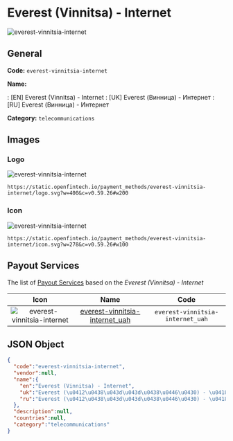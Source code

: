 
# Everest (Vinnitsa) - Internet 
![everest-vinnitsia-internet](https://static.openfintech.io/payment_methods/everest-vinnitsia-internet/logo.svg?w=400&c=v0.59.26#w200)  

## General 
**Code:** `everest-vinnitsia-internet` 
 
**Name:** 
 
:	[EN] Everest (Vinnitsa) - Internet 
:	[UK] Everest (Винница) - Интернет 
:	[RU] Everest (Винница) - Интернет 
 
**Category:** `telecommunications` 
 

## Images 

### Logo 
![everest-vinnitsia-internet](https://static.openfintech.io/payment_methods/everest-vinnitsia-internet/logo.svg?w=400&c=v0.59.26#w200)  

```
https://static.openfintech.io/payment_methods/everest-vinnitsia-internet/logo.svg?w=400&c=v0.59.26#w200
```  

### Icon 
![everest-vinnitsia-internet](https://static.openfintech.io/payment_methods/everest-vinnitsia-internet/icon.svg?w=278&c=v0.59.26#w100)  

```
https://static.openfintech.io/payment_methods/everest-vinnitsia-internet/icon.svg?w=278&c=v0.59.26#w100
```  

## Payout Services 
 
The list of [Payout Services](/payout-services/) based on the _Everest (Vinnitsa) - Internet_ 

|Icon|Name|Code| 
|:---:|:---:|:---:| 
|![everest-vinnitsia-internet](https://static.openfintech.io/payout_methods/everest-vinnitsia-internet/icon.png?w=278&c=v0.59.26#w40) |[everest-vinnitsia-internet_uah](/payout-services/everest-vinnitsia-internet_uah/)|`everest-vinnitsia-internet_uah`| 
 

## JSON Object 

```json
{
  "code":"everest-vinnitsia-internet",
  "vendor":null,
  "name":{
    "en":"Everest (Vinnitsa) - Internet",
    "uk":"Everest (\u0412\u0438\u043d\u043d\u0438\u0446\u0430) - \u0418\u043d\u0442\u0435\u0440\u043d\u0435\u0442",
    "ru":"Everest (\u0412\u0438\u043d\u043d\u0438\u0446\u0430) - \u0418\u043d\u0442\u0435\u0440\u043d\u0435\u0442"
  },
  "description":null,
  "countries":null,
  "category":"telecommunications"
}
```  

